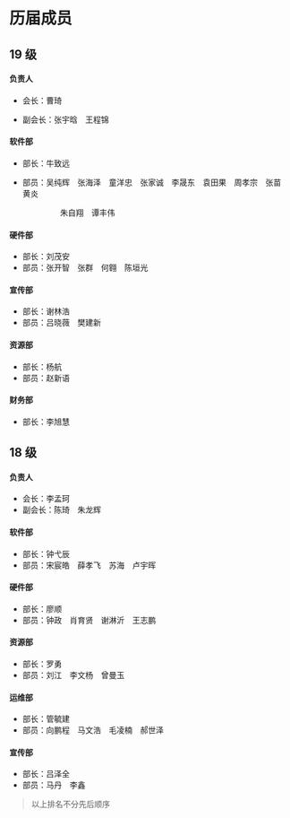 # 历届成员

## 19 级

#### 负责人

* 会长：曹琦

* 副会长：张宇晗&emsp;王程锦

#### 软件部

* 部长：牛致远

* 部员：吴纯辉&emsp;张海泽&emsp;童洋忠&emsp;张家诚&emsp;李晟东&emsp;袁田果&emsp;周孝宗&emsp;张苗&emsp;黄炎   

  &emsp;&emsp;&emsp;&emsp;&ensp;&nbsp;朱自翔&emsp;谭丰伟

#### 硬件部

* 部长：刘茂安
* 部员：张开智&emsp;张群&emsp;何翱&emsp;陈垣光

#### 宣传部

* 部长：谢林浩
* 部员：吕晓薇&emsp;樊建新

#### 资源部

* 部长：杨航   
* 部员：赵新语

#### 财务部

* 部长：李旭慧

## 18 级

#### 负责人

* 会长：李孟珂
* 副会长：陈琦&emsp;朱龙辉

#### 软件部

* 部长：钟弋辰
* 部员：宋宸皓&emsp;薛孝飞&emsp;苏海&emsp;卢宇晖

#### 硬件部

* 部长：廖顺
* 部员：钟政&emsp;肖育贤&emsp;谢淋沂&emsp;王志鹏

#### 资源部

* 部长：罗勇
* 部员：刘江&emsp;李文杨&emsp;曾曼玉

#### 运维部

* 部长：管毓建
* 部员：向鹏程&emsp;马文浩&emsp;毛凌楠&emsp;郝世泽

#### 宣传部

* 部长：吕泽全
* 部员：马丹&emsp;李鑫

> 以上排名不分先后顺序

